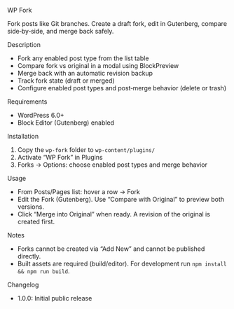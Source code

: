 WP Fork

Fork posts like Git branches. Create a draft fork, edit in Gutenberg, compare side‑by‑side, and merge back safely.

Description
- Fork any enabled post type from the list table
- Compare fork vs original in a modal using BlockPreview
- Merge back with an automatic revision backup
- Track fork state (draft or merged)
- Configure enabled post types and post‑merge behavior (delete or trash)

Requirements
- WordPress 6.0+
- Block Editor (Gutenberg) enabled

Installation
1. Copy the `wp-fork` folder to `wp-content/plugins/`
2. Activate “WP Fork” in Plugins
3. Forks → Options: choose enabled post types and merge behavior

Usage
- From Posts/Pages list: hover a row → Fork
- Edit the Fork (Gutenberg). Use “Compare with Original” to preview both versions.
- Click “Merge into Original” when ready. A revision of the original is created first.

Notes
- Forks cannot be created via “Add New” and cannot be published directly.
- Built assets are required (build/editor). For development run `npm install && npm run build`.

Changelog
- 1.0.0: Initial public release
